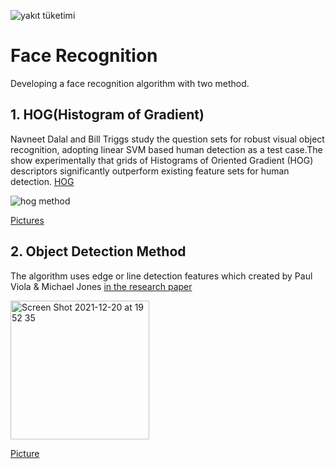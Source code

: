 ![yakıt tüketimi](https://user-images.githubusercontent.com/29928837/146723276-b0d8325c-b43c-492d-9fa0-56aaef890826.png)


# Face Recognition
Developing a face recognition algorithm with two method.

## 1. HOG(Histogram of Gradient) 

Navneet Dalal and Bill Triggs study the question sets for robust visual object recognition, adopting linear SVM based human detection as a test case.The show experimentally that grids of Histograms of Oriented Gradient (HOG) descriptors significantly outperform existing feature sets for human detection.
[HOG](http://lear.inrialpes.fr/people/triggs/pubs/Dalal-cvpr05.pdf)

![hog method](https://user-images.githubusercontent.com/29928837/146803125-6376b88c-18ab-4ce7-b4a8-142399cf2cd1.png)

[Pictures ](https://www.researchgate.net/figure/Extraction-Process-of-HOG-features-The-HOG-features-are-extracted-from-local-regions_fig2_221138890)


## 2. Object Detection Method

The algorithm uses edge or line detection features which created by Paul Viola & Michael Jones [in the research paper](https://ieeexplore.ieee.org/document/990517)

<img width="222" alt="Screen Shot 2021-12-20 at 19 52 35" src="https://user-images.githubusercontent.com/29928837/146803343-eaa34da4-9a50-4f34-b9e4-0bf7eb8d716f.png">

[Picture](https://en.wikipedia.org/wiki/Viola%E2%80%93Jones_object_detection_framework)



